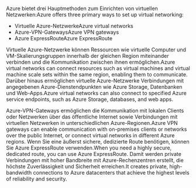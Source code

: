 <span data-ttu-id="a317a-101">Azure bietet drei Hauptmethoden zum Einrichten von virtuellen Netzwerken:</span><span class="sxs-lookup"><span data-stu-id="a317a-101">Azure offers three primary ways to set up virtual networking:</span></span>

- <span data-ttu-id="a317a-102">Virtuelle Azure-Netzwerke</span><span class="sxs-lookup"><span data-stu-id="a317a-102">Azure virtual networks</span></span>
- <span data-ttu-id="a317a-103">Azure-VPN-Gateways</span><span class="sxs-lookup"><span data-stu-id="a317a-103">Azure VPN gateways</span></span>
- <span data-ttu-id="a317a-104">Azure ExpressRoute</span><span class="sxs-lookup"><span data-stu-id="a317a-104">Azure ExpressRoute</span></span>

<span data-ttu-id="a317a-105">Virtuelle Azure-Netzwerke können Ressourcen wie virtuelle Computer und VM-Skalierungsgruppen innerhalb der gleichen Region miteinander verbinden und die Kommunikation zwischen ihnen ermöglichen.</span><span class="sxs-lookup"><span data-stu-id="a317a-105">Azure virtual networks can connect resources such as virtual machines and virtual machine scale sets within the same region, enabling them to communicate.</span></span> <span data-ttu-id="a317a-106">Darüber hinaus ermöglichen virtuelle Azure-Netzwerke Verbindungen mit angegebenen Azure-Dienstendpunkten wie Azure Storage, Datenbanken und Web-Apps.</span><span class="sxs-lookup"><span data-stu-id="a317a-106">Azure virtual networks can also connect to specified Azure service endpoints, such as Azure Storage, databases, and web apps.</span></span>

<span data-ttu-id="a317a-107">Azure-VPN-Gateways ermöglichen die Kommunikation mit lokalen Clients oder Netzwerken über das öffentliche Internet sowie Verbindungen mit virtuellen Netzwerken in unterschiedlichen Azure-Regionen.</span><span class="sxs-lookup"><span data-stu-id="a317a-107">Azure VPN gateways can enable communication with on-premises clients or networks over the public Internet, or connect virtual networks in different Azure regions.</span></span> <span data-ttu-id="a317a-108">Wenn Sie eine äußerst sichere, dedizierte Route benötigen, können Sie Azure ExpressRoute verwenden.</span><span class="sxs-lookup"><span data-stu-id="a317a-108">When you need a highly secure, dedicated route, you can use Azure ExpressRoute.</span></span> <span data-ttu-id="a317a-109">Damit werden private Verbindungen mit hoher Bandbreite mit Azure-Rechenzentren erstellt, die höchste Zuverlässigkeit und Sicherheit erreichen.</span><span class="sxs-lookup"><span data-stu-id="a317a-109">It creates private, high-bandwidth connections to Azure datacenters that achieve the highest levels of reliability and security.</span></span>
